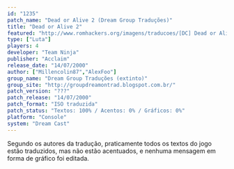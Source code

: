 ```yaml
---
id: "1235"
patch_name: "Dead or Alive 2 (Dream Group Traduções)"
title: "Dead or Alive 2"
featured: "http://www.romhackers.org/imagens/traducoes/[DC] Dead or Alive 2 - Dream Group Traduções - 1.jpg"
type: ["Luta"]
players: 4
developer: "Team Ninja"
publisher: "Acclaim"
release_date: "14/07/2000"
author: ["Millencolin87","AlexFoo"]
group_name: "Dream Group Traduções (extinto)"
group_site: "http://groupdreamontrad.blogspot.com.br/"
patch_version: "???"
patch_release: "14/07/2000"
patch_format: "ISO traduzida"
patch_status: "Textos: 100% / Acentos: 0% / Gráficos: 0%"
platform: "Console"
system: "Dream Cast"
---
```


Segundo os autores da tradução, praticamente todos os textos do jogo estão traduzidos, mas não estão acentuados, e nenhuma mensagem em forma de gráfico foi editada.
